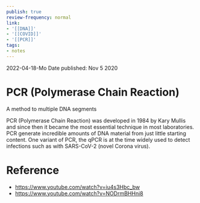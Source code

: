 ```yaml
---
publish: true
review-frequency: normal
link:
- '[[DNA]]'
- '[[COVID]]'
- '[[PCR]]'
tags:
- notes
---
```

2022-04-18-Mo
Date published: Nov 5 2020

# PCR (Polymerase Chain Reaction)
A method to multiple DNA segments

PCR (Polymerase Chain Reaction) was developed in 1984 by Kary Mullis and since then it became the most essential technique in most laboratories. PCR generate incredible amounts of DNA material from just little starting content. One variant of PCR, the qPCR is at the time widely used to detect infections such as with SARS-CoV-2 (novel Corona virus).

# Reference
- https://www.youtube.com/watch?v=iu4s3Hbc_bw
- https://www.youtube.com/watch?v=NODrmBHHni8
